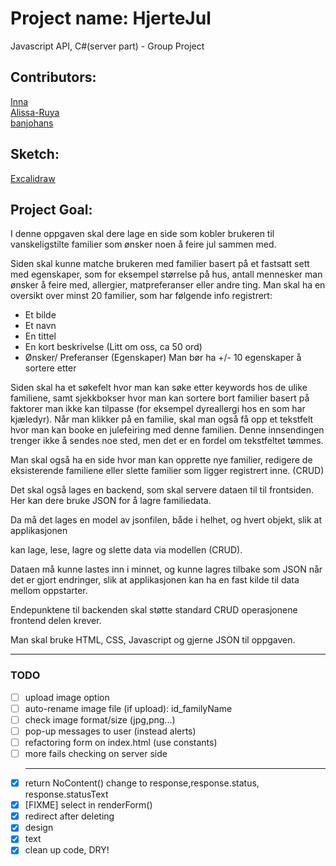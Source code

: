 # Project name: HjerteJul

Javascript API, C#(server part) - Group Project

## Contributors:

[Inna](https://github.com/Inna-B10)  
[Alissa-Ruya](https://github.com/Alissa-Ruya)  
[banjohans](https://github.com/banjohans)

## Sketch:

[Excalidraw](https://excalidraw.com/#json=MeUynUAkHuvZ8UY_7l9k2,pxLFEeXIYKJaiEv8RDvJxQ)

## Project Goal:

I denne oppgaven skal dere lage en side som kobler brukeren til vanskeligstilte familier som ønsker noen å feire jul sammen med.

Siden skal kunne matche brukeren med familier basert på et fastsatt sett med egenskaper, som for eksempel størrelse på hus, antall mennesker man ønsker å feire med, allergier, matpreferanser eller andre ting. Man skal ha en oversikt over minst 20 familier, som har følgende info registrert:

- Et bilde
- Et navn
- En tittel
- En kort beskrivelse (Litt om oss, ca 50 ord)
- Ønsker/ Preferanser (Egenskaper) Man bør ha +/- 10 egenskaper å sortere etter

Siden skal ha et søkefelt hvor man kan søke etter keywords hos de ulike familiene, samt sjekkbokser hvor man kan sortere bort familier basert på faktorer man ikke kan tilpasse (for eksempel dyreallergi hos en som har kjæledyr). Når man klikker på en familie, skal man også få opp et tekstfelt hvor man kan booke en julefeiring med denne familien. Denne innsendingen trenger ikke å sendes noe sted, men det er en fordel om tekstfeltet tømmes.

Man skal også ha en side hvor man kan opprette nye familier, redigere de eksisterende familiene eller slette familier som ligger registrert inne. (CRUD)

Det skal også lages en backend, som skal servere dataen til til frontsiden.
Her kan dere bruke JSON for å lagre familiedata.

Da må det lages en model av jsonfilen, både i helhet, og hvert objekt, slik at applikasjonen

kan lage, lese, lagre og slette data via modellen (CRUD).

Dataen må kunne lastes inn i minnet, og kunne lagres tilbake som JSON når det er gjort endringer, slik at applikasjonen kan ha en fast kilde til data mellom oppstarter.

Endepunktene til backenden skal støtte standard CRUD operasjonene frontend delen krever.

Man skal bruke HTML, CSS, Javascript og gjerne JSON til oppgaven.

<!-- Dette prosjektet er basert på design laget i [Figma](https://www.figma.com/design/9Xgf40n5pVK5XNO0mIxZed/Untitled?node-id=0-1&t=1fO2N4FjVbge3gR4-1).

## 🎨 Designforhåndsvisning

Klikk på bildet nedenfor for å åpne Figma-designet:

[![Figma Design](images/figma-forhandsvisning.png)](https://www.figma.com/design/9Xgf40n5pVK5XNO0mIxZed/Untitled?node-id=0-1&t=1fO2N4FjVbge3gR4-1)

---

## Hvordan få tilgang til designet?

1. Klikk på lenken eller bildet ovenfor.
2. Sørg for at du har en Figma-konto og tilgang til filen.
3. Nyt designet! -->

---

### TODO

- [ ] upload image option
- [ ] auto-rename image file (if upload): id_familyName
- [ ] check image format/size (jpg,png...)
- [ ] pop-up messages to user (instead alerts)
- [ ] refactoring form on index.html (use constants)
- [ ] more fails checking on server side
  ***
- [x] return NoContent() change to response,response.status, response.statusText
- [x] [FIXME] select in renderForm()
- [x] redirect after deleting
- [x] design
- [x] text
- [x] clean up code, DRY!
